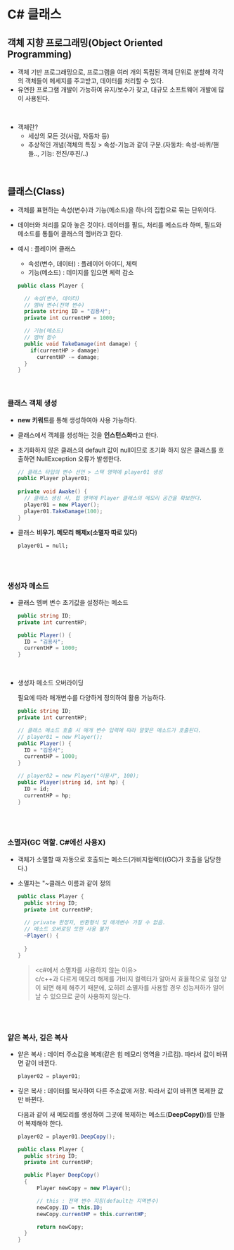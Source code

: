 # C# 클래스

## 객체 지향 프로그래밍(Object Oriented Programming)

- 객체 기반 프로그래밍으로, 프로그램을 여러 개의 독립된 객체 단위로 분할해 각각의 객체들이 메세지를 주고받고, 데이터를 처리할 수 있다.
- 유연한 프로그램 개발이 가능하여 유지/보수가 잦고, 대규모 소프트웨어 개발에 많이 사용된다.
 
<br>

- 객체란?
  - 세상의 모든 것(사람, 자동차 등)
  - 추상적인 개념(객체의 특징 > 속성-기능과 같이 구분.(자동차: 속성-바퀴/핸들.., 기능: 전진/후진/..)
 
<br>

## 클래스(Class)

- 객체를 표현하는 속성(변수)과 기능(메소드)을 하나의 집합으로 묶는 단위이다.
- 데이터와 처리를 모아 놓은 것이다. 데이터를 필드, 처리를 메소드라 하며, 필드와 메소드를 통틀어 클래스의 멤버라고 한다.

- 예시 : 플레이어 클래스
  - 속성(변수, 데이터) : 플레이어 아이디, 체력
  - 기능(메소드) : 데미지를 입으면 체력 감소

  ```csharp  
  public class Player {
  
    // 속성(변수, 데이터)
    // 멤버 변수(전역 변수)
    private string ID = "김용사";
    private int currentHP = 1000;

    // 기능(메소드)
    // 멤버 함수
    public void TakeDamage(int damage) {
      if(currentHP > damage) 
        currentHP -= damage;
    }
  }
  ```

<br>

### 클래스 객체 생성
  - **new 키워드**를 통해 생성하여야 사용 가능하다.
  - 클래스에서 객체를 생성하는 것을 **인스턴스화**라고 한다.

  - 초기화하지 않은 클래스의 default 값이 null이므로 초기화 하지 않은 클래스를 호출하면 NullException 오류가 발생한다.
    
    ```csharp
    // 클래스 타입의 변수 선언 > 스택 영역에 player01 생성
    public Player player01;
  
    private void Awake() {
      // 클래스 생성 시, 힙 영역에 Player 클래스의 메모리 공간을 확보한다.
      player01 = new Player();
      player01.TakeDamage(100);
    }
    ```

 - 클래스 **비우기. 메모리 해제x(소멸자 따로 있다)**
   ```
   player01 = null;
   ```

<br><br>

### 생성자 메소드

- 클래스 멤버 변수 초기값을 설정하는 메소드

  ```csharp
  public string ID;
  private int currentHP;
  
  public Player() {
    ID = "김용사";
    currentHP = 1000;
  }
  ```

  <br>

- 생성자 메소드 오버라이딩

  필요에 따라 매개변수를 다양하게 정의하여 활용 가능하다.

  ```csharp
  public string ID;
  private int currentHP;
  
  // 클래스 메소드 호출 시 매개 변수 입력에 따라 알맞은 메소드가 호출된다.
  // player01 = new Player();
  public Player() {
    ID = "김용사";
    currentHP = 1000;
  }
  
  // player02 = new Player("이용사", 100);
  public Player(string id, int hp) {
    ID = id;
    currentHP = hp;
  }
  ```


<br><br>

### 소멸자(GC 역할. C#에선 사용X)

- 객체가 소멸할 때 자동으로 호출되는 메소드(가비지컬렉터(GC)가 호출을 담당한다.)
- 소멸자는 "~클래스 이름과 같이 정의

  ```csharp
  public class Player {
    public string ID;
    private int currentHP;
    
    // private 한정자, 반환형식 및 매개변수 가질 수 없음.
    // 메소드 오버로딩 또한 사용 불가
    ~Player() {
      
    }
  }
  ```

  > <c#에서 소멸자를 사용하지 않는 이유> <br>
  > c/c++과 다르게 메모리 해제를 가비지 컬렉터가 알아서 효율적으로 일정 양이 되면 해제 해주기 때문에, 오히려 소멸자를 사용할 경우 성능저하가 일어날 수 있으므로 굳이 사용하지 않는다.

<br><br>

### 얕은 복사, 깊은 복사

  - 얕은 복사 : 데이터 주소값을 복제(같은 힘 메모리 영역을 가르킴). 따라서 값이 바뀌면 같이 바뀐다.

    ```csharp
    player02 = player01;
    ```

  - 깊은 복사 : 데이터를 복사하여 다른 주소값에 저장. 따라서 값이 바뀌면 복제한 값만 바뀐다.

    다음과 같이 새 메모리를 생성하여 그곳에 복제하는 메소드(**DeepCopy()**)를 만들어 복제해야 한다.

    ```csharp
    player02 = player01.DeepCopy();

    public class Player {
      public string ID;
      private int currentHP;

      public Player DeepCopy()
      {
          Player newCopy = new Player();

          // this : 전역 변수 지칭(default는 지역변수)
          newCopy.ID = this.ID;
          newCopy.currentHP = this.currentHP;

          return newCopy;
      }
    }
    ```
